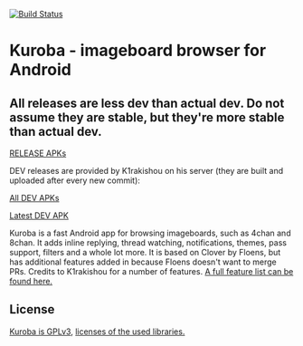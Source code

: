[![Build Status](https://travis-ci.org/Adamantcheese/Kuroba.svg?branch=multi-feature)](https://travis-ci.org/Adamantcheese/Kuroba)

# Kuroba - imageboard browser for Android
## All releases are less dev than actual dev. Do not assume they are stable, but they're more stable than actual dev.

[RELEASE APKs](https://github.com/Adamantcheese/Kuroba/releases)

DEV releases are provided by K1rakishou on his server (they are built and uploaded after every new commit):

[All DEV APKs](http://94.140.116.243:8080/)

[Latest DEV APK](http://94.140.116.243:8080/latest_apk)


Kuroba is a fast Android app for browsing imageboards, such as 4chan and 8chan. It adds inline replying, thread watching, notifications, themes, pass support, filters and a whole lot more. It is based on Clover by Floens, but has additional features added in because Floens doesn't want to merge PRs. Credits to K1rakishou for a number of features. [A full feature list can be found here.](https://gist.github.com/Adamantcheese/0c15a36ab983e7829f91f1248ab28844)

## License
[Kuroba is GPLv3](https://github.com/Adamantcheese/Kuroba/blob/multi-feature/COPYING.txt), [licenses of the used libraries.](https://github.com/Adamantcheese/Kuroba/blob/multi-feature/Kuroba/app/src/main/assets/html/licenses.html)
